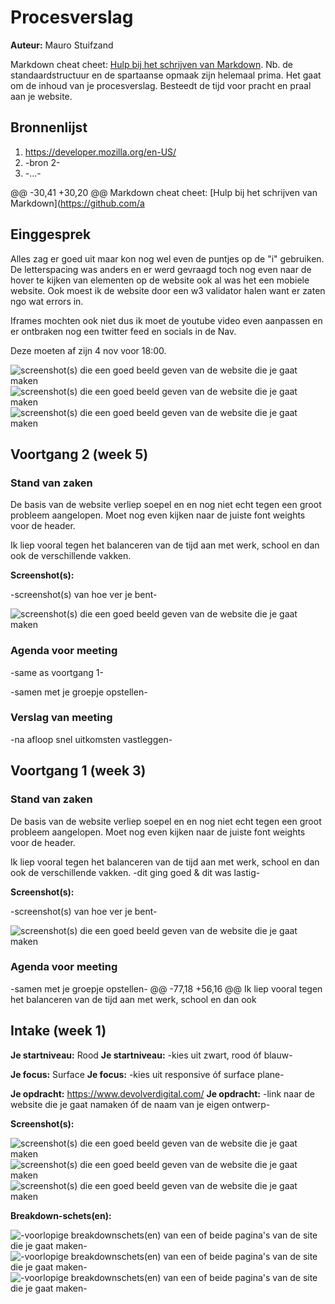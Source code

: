 # Procesverslag
**Auteur:** Mauro Stuifzand

Markdown cheat cheet: [Hulp bij het schrijven van Markdown](https://github.com/adam-p/markdown-here/wiki/Markdown-Cheatsheet). Nb. de standaardstructuur en de spartaanse opmaak zijn helemaal prima. Het gaat om de inhoud van je procesverslag. Besteedt de tijd voor pracht en praal aan je website.



## Bronnenlijst
1. https://developer.mozilla.org/en-US/
2. -bron 2-
3. -...-

@@ -30,41 +30,20 @@ Markdown cheat cheet: [Hulp bij het schrijven van Markdown](https://github.com/a

## Einggesprek

Alles zag er goed uit maar kon nog wel even de puntjes op de "i" gebruiken. De letterspacing was anders en er werd gevraagd toch nog even naar de hover te kijken van elementen op de website ook al was het een mobiele website. Ook moest ik de website door een w3 validator halen want er zaten ngo wat errors in. 

Iframes mochten ook niet dus ik moet de youtube video even aanpassen en er ontbraken nog een twitter feed en socials in de Nav.

Deze moeten af zijn 4 nov voor 18:00.

![screenshot(s) die een goed beeld geven van de website die je gaat maken](images/eindgesprek01.png)
![screenshot(s) die een goed beeld geven van de website die je gaat maken](images/eindgesprek02.png)
![screenshot(s) die een goed beeld geven van de website die je gaat maken](images/eindgesprek03.png)

## Voortgang 2 (week 5)

### Stand van zaken

De basis van de website verliep soepel en en nog niet echt tegen een groot probleem aangelopen. Moet nog even kijken naar de juiste font weights voor de header. 

Ik liep vooral tegen het balanceren van de tijd aan met werk, school en dan ook de verschillende vakken.

**Screenshot(s):**

-screenshot(s) van hoe ver je bent-

![screenshot(s) die een goed beeld geven van de website die je gaat maken](images/voortgang02.png)

### Agenda voor meeting
-same as voortgang 1-

-samen met je groepje opstellen-

### Verslag van meeting

-na afloop snel uitkomsten vastleggen-


## Voortgang 1 (week 3)

### Stand van zaken

De basis van de website verliep soepel en en nog niet echt tegen een groot probleem aangelopen. Moet nog even kijken naar de juiste font weights voor de header. 

Ik liep vooral tegen het balanceren van de tijd aan met werk, school en dan ook de verschillende vakken.
-dit ging goed & dit was lastig-

**Screenshot(s):**

-screenshot(s) van hoe ver je bent-

![screenshot(s) die een goed beeld geven van de website die je gaat maken](images/voortgang01.png)

### Agenda voor meeting

-samen met je groepje opstellen-
@@ -77,18 +56,16 @@ Ik liep vooral tegen het balanceren van de tijd aan met werk, school en dan ook

## Intake (week 1)

**Je startniveau:** Rood
**Je startniveau:** -kies uit zwart, rood óf blauw-

**Je focus:** Surface
**Je focus:** -kies uit responsive óf surface plane-

**Je opdracht:** https://www.devolverdigital.com/
**Je opdracht:** -link naar de website die je gaat namaken óf de naam van je eigen ontwerp-

**Screenshot(s):**

![screenshot(s) die een goed beeld geven van de website die je gaat maken](images/screenshot01.png)
![screenshot(s) die een goed beeld geven van de website die je gaat maken](images/screenshot02.png)
![screenshot(s) die een goed beeld geven van de website die je gaat maken](images/dummy-image.svg)

**Breakdown-schets(en):**

![-voorlopige breakdownschets(en) van een of beide pagina's van de site die je gaat maken-](images/frame_01.png)
![-voorlopige breakdownschets(en) van een of beide pagina's van de site die je gaat maken-](images/frame_02.png)
![-voorlopige breakdownschets(en) van een of beide pagina's van de site die je gaat maken-](images/dummy-image.svg)
